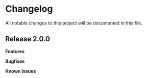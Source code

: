 # Changelog

All notable changes to this project will be documented in this file.

## Release 2.0.0

**Features**

**Bugfixes**

**Known Issues**
